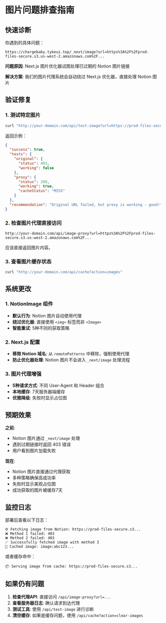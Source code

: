 # 图片问题排查指南

## 快速诊断

你遇到的具体问题：
```
https://chargebaby.tykeui.top/_next/image?url=https%3A%2F%2Fprod-files-secure.s3.us-west-2.amazonaws.com%2F...
```

**问题原因**: Next.js 图片优化器试图处理已过期的 Notion 图片链接

**解决方案**: 我们的图片代理系统会自动绕过 Next.js 优化器，直接处理 Notion 图片

## 验证修复

### 1. 测试特定图片
```bash
curl "http://your-domain.com/api/test-image?url=https://prod-files-secure.s3.us-west-2.amazonaws.com/45e9d135-9939-47d9-9926-65d8fce8f56e/98801fc9-3f95-4ab0-ada2-e7d8e3d353b4/PB200N.png?X-Amz-Algorithm=..."
```

返回示例：
```json
{
  "success": true,
  "tests": {
    "original": {
      "status": 403,
      "working": false
    },
    "proxy": {
      "status": 200,
      "working": true,
      "cacheStatus": "MISS"
    }
  },
  "recommendation": "Original URL failed, but proxy is working - good!"
}
```

### 2. 检查图片代理直接访问
```
http://your-domain.com/api/image-proxy?url=https%3A%2F%2Fprod-files-secure.s3.us-west-2.amazonaws.com%2F...
```

应该直接返回图片内容。

### 3. 查看图片缓存状态
```bash
curl "http://your-domain.com/api/cache?action=images"
```

## 系统更改

### 1. NotionImage 组件
- **默认行为**: Notion 图片自动使用代理
- **绕过优化器**: 直接使用 `<img>` 标签而非 `<Image>`
- **智能重试**: 5种不同的获取策略

### 2. Next.js 配置
- **移除 Notion 域名**: 从 `remotePatterns` 中移除，强制使用代理
- **防止优化器处理**: Notion 图片不会进入 `_next/image` 处理流程

### 3. 图片代理增强
- **5种请求方式**: 不同 User-Agent 和 Header 组合
- **本地缓存**: 7天服务器端缓存
- **优雅降级**: 失败时显示占位图

## 预期效果

**之前**: 
- Notion 图片通过 `_next/image` 处理
- 遇到过期链接时返回 403 错误
- 用户看到图片加载失败

**现在**:
- Notion 图片直接通过代理获取
- 多种策略确保高成功率
- 失败时显示美观占位图
- 成功获取的图片被缓存7天

## 监控日志

部署后查看以下日志：
```
🌐 Fetching image from Notion: https://prod-files-secure.s3...
❌ Method 1 failed: 403
❌ Method 2 failed: 403  
✅ Successfully fetched image with method 3
📸 Cached image: image:abc123...
```

或者缓存命中：
```
📦 Serving image from cache: https://prod-files-secure.s3...
```

## 如果仍有问题

1. **检查代理API**: 直接访问 `/api/image-proxy?url=...`
2. **查看服务器日志**: 确认请求到达代理
3. **测试工具**: 使用 `/api/test-image` 进行诊断
4. **清空缓存**: 如果是缓存问题，使用 `/api/cache?action=clear-images`